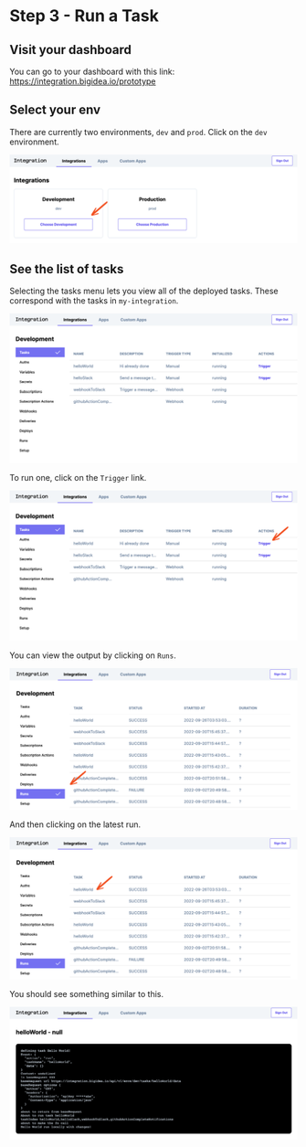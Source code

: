 # Step 3 - Run a Task

## Visit your dashboard 

You can go to your dashboard with this link: https://integration.bigidea.io/prototype

## Select your env

There are currently two environments, `dev` and `prod`. Click on the `dev` environment.

![Select dev environment](./img/run-a-task-0.png)

## See the list of tasks


Selecting the tasks menu lets you view all of the deployed tasks. These correspond with the tasks in `my-integration`.

![Listing tasks](./img/run-a-task-1.png)

To run one, click on the `Trigger` link.

![How to run a task](./img/run-a-task-2.png)

You can view the output by clicking on `Runs`.

![Listing runs](./img/run-a-task-3.png)

And then clicking on the latest run.

![Displaty a run](./img/run-a-task-4.png)

You should see something similar to this.

![Displaty run details](./img/run-a-task-5.png)